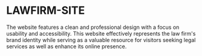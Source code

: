 # LAWFIRM-SITE
The website features a clean and professional design with a focus on usability and accessibility. This website effectively represents the law firm's brand identity while serving as a valuable resource for visitors seeking legal services as well as enhance its online presence.
